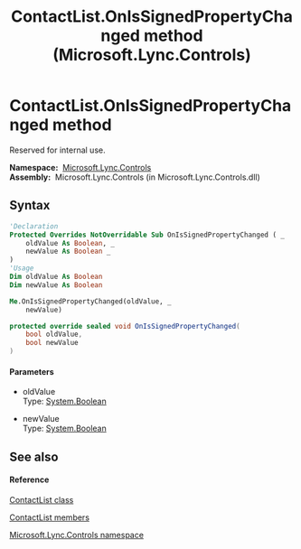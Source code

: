 ﻿---
title: ContactList.OnIsSignedPropertyChanged method  (Microsoft.Lync.Controls)
TOCTitle: 'OnIsSignedPropertyChanged method '
ms:assetid: M:Microsoft.Lync.Controls.ContactList.OnIsSignedPropertyChanged(System.Boolean,System.Boolean)_DI_3_UC_OCS14MrefLyncWPF
ms:mtpsurl: https://msdn.microsoft.com/en-us/library/microsoft.lync.controls.contactlist.onissignedpropertychanged(v=office.15)
ms:contentKeyID: 48599756
ms.date: 07/28/2014
mtps_version: v=office.15
f1_keywords:
- Microsoft.Lync.Controls.ContactList.OnIsSignedPropertyChanged
dev_langs:
- CSharp
- JScript
- VB
- other
---

# ContactList.OnIsSignedPropertyChanged method

Reserved for internal use.

**Namespace:**  [Microsoft.Lync.Controls](microsoft-lync-controls-namespace_1.md)  
**Assembly:**  Microsoft.Lync.Controls (in Microsoft.Lync.Controls.dll)

## Syntax

``` vb
'Declaration
Protected Overrides NotOverridable Sub OnIsSignedPropertyChanged ( _
    oldValue As Boolean, _
    newValue As Boolean _
)
'Usage
Dim oldValue As Boolean
Dim newValue As Boolean

Me.OnIsSignedPropertyChanged(oldValue, _
    newValue)
```

``` csharp
protected override sealed void OnIsSignedPropertyChanged(
    bool oldValue,
    bool newValue
)
```

#### Parameters

  - oldValue  
    Type: [System.Boolean](http://msdn2.microsoft.com/en-us/library/a28wyd50)  

<!-- end list -->

  - newValue  
    Type: [System.Boolean](http://msdn2.microsoft.com/en-us/library/a28wyd50)  

## See also

#### Reference

[ContactList class](contactlist-class-microsoft-lync-controls_1.md)

[ContactList members](contactlist-members-microsoft-lync-controls_1.md)

[Microsoft.Lync.Controls namespace](microsoft-lync-controls-namespace_1.md)

